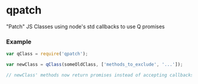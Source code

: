 qpatch
======

"Patch" JS Classes using node's std callbacks to use Q promises

### Example

```js
var qClass = require('qpatch');

var newClass = qClass(someOldClass, ['methods_to_exclude', '...']);

// newClass' methods now return promises instead of accepting callbacks

```
